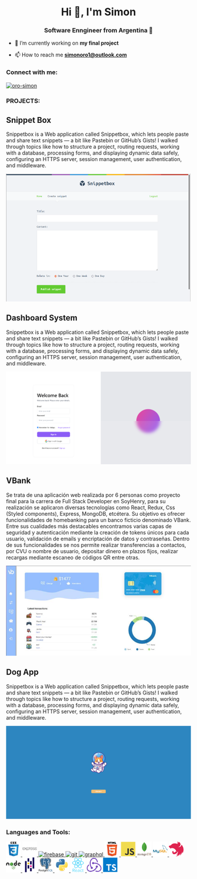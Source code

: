 <h1 align="center">Hi 👋, I'm Simon</h1>
<h3 align="center">Software Enngineer from Argentina 🧉</h3>

- 🔭 I’m currently working on **my final project**

- 📫 How to reach me **simonoro1@outlook.com**


<h3 align="left">Connect with me:</h3>
<p align="left">
<a href="https://linkedin.com/in/oro-simon" target="blank"><img align="center" src="https://raw.githubusercontent.com/rahuldkjain/github-profile-readme-generator/master/src/images/icons/Social/linked-in-alt.svg" alt="oro-simon" height="30" width="40" /></a>
</p>
<h3> PROJECTS: </h3>

<h2> Snippet Box </h2>
<p>Snippetbox is a Web application called Snippetbox, which lets people paste and share text snippets — a bit like Pastebin or GitHub’s Gists!
  I walked through topics like how to structure a project, routing requests, working with a
  database, processing forms, and displaying dynamic data safely,
  configuring an HTTPS server, session management, user authentication, and middleware.
</p>

![App Screenshot](https://github.com/simonoro1/simonoro1/blob/main/DogImages/snippet.PNG?raw=true)

<h2> Dashboard System </h2>
<p>Snippetbox is a Web application called Snippetbox, which lets people paste and share text snippets — a bit like Pastebin or GitHub’s Gists!
  I walked through topics like how to structure a project, routing requests, working with a
  database, processing forms, and displaying dynamic data safely,
  configuring an HTTPS server, session management, user authentication, and middleware.
</p>

![App Screenshot](https://github.com/simonoro1/simonoro1/blob/main/DogImages/image.PNG?raw=true)

<h2> VBank </h2>
<p>
  Se trata de una aplicación web realizada por 6 personas como proyecto final para la carrera de Full Stack Developer en SoyHenry, para su realización se aplicaron diversas tecnologías como React, Redux, Css (Styled components), Express, MongoDB, etcétera. 
  Su objetivo es ofrecer funcionalidades de homebanking para un banco ficticio denominado VBank. 
  Entre sus cualidades más destacables encontramos varias capas de seguridad y autenticación mediante la creación de tokens únicos para cada usuario, validación de emails y encriptación de datos y contraseñas. 
  Dentro de sus funcionalidades se nos permite realizar transferencias a contactos, por CVU o nombre de usuario, depositar dinero en plazos fijos, realizar recargas mediante escaneo de códigos QR entre otras.
</p>

![App Screenshot](https://github.com/simonoro1/simonoro1/blob/main/DogImages/vbank.PNG?raw=true)


<h2> Dog App </h2>
<p>Snippetbox is a Web application called Snippetbox, which lets people paste and share text snippets — a bit like Pastebin or GitHub’s Gists!
  I walked through topics like how to structure a project, routing requests, working with a
  database, processing forms, and displaying dynamic data safely,
  configuring an HTTPS server, session management, user authentication, and middleware.
</p>

![App Screenshot](https://github.com/simonoro1/simonoro1/blob/main/DogImages/1.PNG?raw=true)



<h3 align="left">Languages and Tools:</h3>
<p align="left"> <a href="https://www.w3schools.com/css/" target="_blank" rel="noreferrer"> <img src="https://raw.githubusercontent.com/devicons/devicon/master/icons/css3/css3-original-wordmark.svg" alt="css3" width="40" height="40"/> </a> <a href="https://expressjs.com" target="_blank" rel="noreferrer"> <img src="https://raw.githubusercontent.com/devicons/devicon/master/icons/express/express-original-wordmark.svg" alt="express" width="40" height="40"/> </a> <a href="https://firebase.google.com/" target="_blank" rel="noreferrer"> <img src="https://www.vectorlogo.zone/logos/firebase/firebase-icon.svg" alt="firebase" width="40" height="40"/> </a> <a href="https://git-scm.com/" target="_blank" rel="noreferrer"> <img src="https://www.vectorlogo.zone/logos/git-scm/git-scm-icon.svg" alt="git" width="40" height="40"/> </a> <a href="https://graphql.org" target="_blank" rel="noreferrer"> <img src="https://www.vectorlogo.zone/logos/graphql/graphql-icon.svg" alt="graphql" width="40" height="40"/> </a> <a href="https://www.w3.org/html/" target="_blank" rel="noreferrer"> <img src="https://raw.githubusercontent.com/devicons/devicon/master/icons/html5/html5-original-wordmark.svg" alt="html5" width="40" height="40"/> </a> <a href="https://developer.mozilla.org/en-US/docs/Web/JavaScript" target="_blank" rel="noreferrer"> <img src="https://raw.githubusercontent.com/devicons/devicon/master/icons/javascript/javascript-original.svg" alt="javascript" width="40" height="40"/> </a> <a href="https://www.mongodb.com/" target="_blank" rel="noreferrer"> <img src="https://raw.githubusercontent.com/devicons/devicon/master/icons/mongodb/mongodb-original-wordmark.svg" alt="mongodb" width="40" height="40"/> </a> <a href="https://www.mysql.com/" target="_blank" rel="noreferrer"> <img src="https://raw.githubusercontent.com/devicons/devicon/master/icons/mysql/mysql-original-wordmark.svg" alt="mysql" width="40" height="40"/> </a> <a href="https://nestjs.com/" target="_blank" rel="noreferrer"> <img src="https://raw.githubusercontent.com/devicons/devicon/master/icons/nestjs/nestjs-plain.svg" alt="nestjs" width="40" height="40"/> </a> <a href="https://nodejs.org" target="_blank" rel="noreferrer"> <img src="https://raw.githubusercontent.com/devicons/devicon/master/icons/nodejs/nodejs-original-wordmark.svg" alt="nodejs" width="40" height="40"/> </a> <a href="https://pandas.pydata.org/" target="_blank" rel="noreferrer"> <img src="https://raw.githubusercontent.com/devicons/devicon/2ae2a900d2f041da66e950e4d48052658d850630/icons/pandas/pandas-original.svg" alt="pandas" width="40" height="40"/> </a> <a href="https://www.postgresql.org" target="_blank" rel="noreferrer"> <img src="https://raw.githubusercontent.com/devicons/devicon/master/icons/postgresql/postgresql-original-wordmark.svg" alt="postgresql" width="40" height="40"/> </a> <a href="https://www.python.org" target="_blank" rel="noreferrer"> <img src="https://raw.githubusercontent.com/devicons/devicon/master/icons/python/python-original.svg" alt="python" width="40" height="40"/> </a> <a href="https://reactjs.org/" target="_blank" rel="noreferrer"> <img src="https://raw.githubusercontent.com/devicons/devicon/master/icons/react/react-original-wordmark.svg" alt="react" width="40" height="40"/> </a> <a href="https://redux.js.org" target="_blank" rel="noreferrer"> <img src="https://raw.githubusercontent.com/devicons/devicon/master/icons/redux/redux-original.svg" alt="redux" width="40" height="40"/> </a> <a href="https://www.typescriptlang.org/" target="_blank" rel="noreferrer"> <img src="https://raw.githubusercontent.com/devicons/devicon/master/icons/typescript/typescript-original.svg" alt="typescript" width="40" height="40"/> </a> </p>

